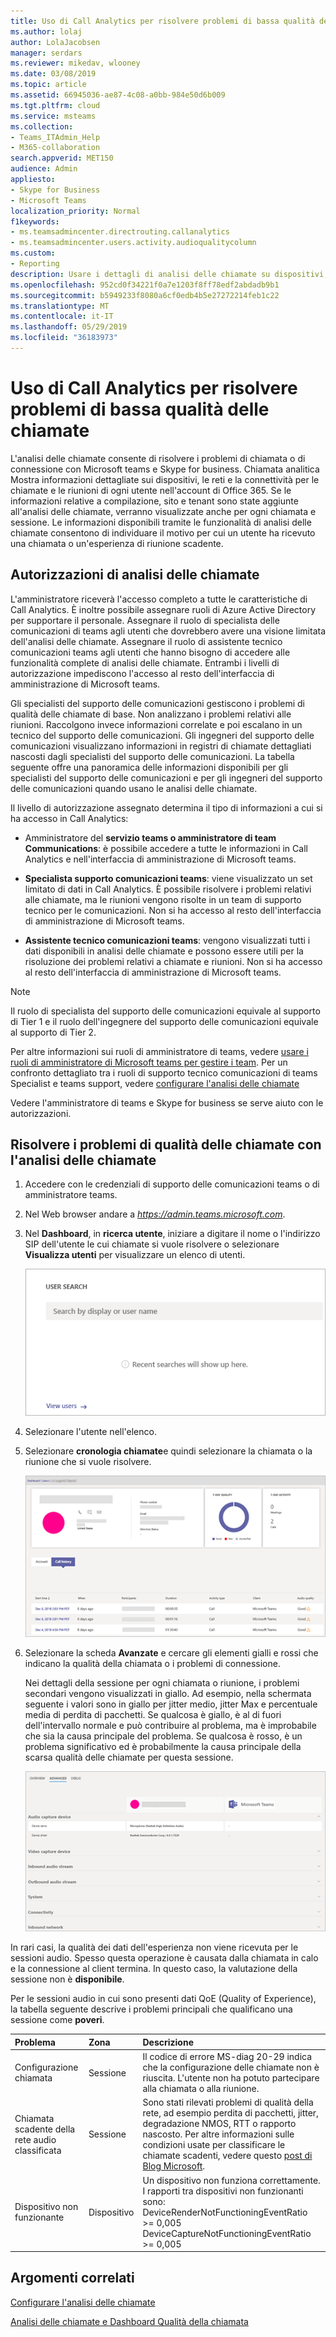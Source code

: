 ```yaml
---
title: Uso di Call Analytics per risolvere problemi di bassa qualità delle chiamate
ms.author: lolaj
author: LolaJacobsen
manager: serdars
ms.reviewer: mikedav, wlooney
ms.date: 03/08/2019
ms.topic: article
ms.assetid: 66945036-ae87-4c08-a0bb-984e50d6b009
ms.tgt.pltfrm: cloud
ms.service: msteams
ms.collection:
- Teams_ITAdmin_Help
- M365-collaboration
search.appverid: MET150
audience: Admin
appliesto:
- Skype for Business
- Microsoft Teams
localization_priority: Normal
f1keywords:
- ms.teamsadmincenter.directrouting.callanalytics
- ms.teamsadmincenter.users.activity.audioqualitycolumn
ms.custom:
- Reporting
description: Usare i dettagli di analisi delle chiamate su dispositivi, reti e connettività per risolvere i problemi degli utenti con le chiamate e le riunioni di Microsoft teams e Skype for business.
ms.openlocfilehash: 952cd0f34221f0a7e1203f8ff78edf2abdadb9b1
ms.sourcegitcommit: b5949233f8080a6cf0edb4b5e27272214feb1c22
ms.translationtype: MT
ms.contentlocale: it-IT
ms.lasthandoff: 05/29/2019
ms.locfileid: "36183973"
---
```

# <a name="use-call-analytics-to-troubleshoot-poor-call-quality"></a>Uso di Call Analytics per risolvere problemi di bassa qualità delle chiamate

L'analisi delle chiamate consente di risolvere i problemi di chiamata o di connessione con Microsoft teams e Skype for business. Chiamata analitica Mostra informazioni dettagliate sui dispositivi, le reti e la connettività per le chiamate e le riunioni di ogni utente nell'account di Office 365. Se le informazioni relative a compilazione, sito e tenant sono state aggiunte all'analisi delle chiamate, verranno visualizzate anche per ogni chiamata e sessione. Le informazioni disponibili tramite le funzionalità di analisi delle chiamate consentono di individuare il motivo per cui un utente ha ricevuto una chiamata o un'esperienza di riunione scadente. 
  
## <a name="call-analytics-permissions"></a>Autorizzazioni di analisi delle chiamate

L'amministratore riceverà l'accesso completo a tutte le caratteristiche di Call Analytics. È inoltre possibile assegnare ruoli di Azure Active Directory per supportare il personale. Assegnare il ruolo di specialista delle comunicazioni di teams agli utenti che dovrebbero avere una visione limitata dell'analisi delle chiamate. Assegnare il ruolo di assistente tecnico comunicazioni teams agli utenti che hanno bisogno di accedere alle funzionalità complete di analisi delle chiamate. Entrambi i livelli di autorizzazione impediscono l'accesso al resto dell'interfaccia di amministrazione di Microsoft teams.

Gli specialisti del supporto delle comunicazioni gestiscono i problemi di qualità delle chiamate di base. Non analizzano i problemi relativi alle riunioni. Raccolgono invece informazioni correlate e poi escalano in un tecnico del supporto delle comunicazioni. Gli ingegneri del supporto delle comunicazioni visualizzano informazioni in registri di chiamate dettagliati nascosti dagli specialisti del supporto delle comunicazioni. La tabella seguente offre una panoramica delle informazioni disponibili per gli specialisti del supporto delle comunicazioni e per gli ingegneri del supporto delle comunicazioni quando usano le analisi delle chiamate.

Il livello di autorizzazione assegnato determina il tipo di informazioni a cui si ha accesso in Call Analytics:
  
- Amministratore del **servizio teams o amministratore di team Communications**: è possibile accedere a tutte le informazioni in Call Analytics e nell'interfaccia di amministrazione di Microsoft teams.
    
- **Specialista supporto comunicazioni teams**: viene visualizzato un set limitato di dati in Call Analytics. È possibile risolvere i problemi relativi alle chiamate, ma le riunioni vengono risolte in un team di supporto tecnico per le comunicazioni. Non si ha accesso al resto dell'interfaccia di amministrazione di Microsoft teams.
    
- **Assistente tecnico comunicazioni teams**: vengono visualizzati tutti i dati disponibili in analisi delle chiamate e possono essere utili per la risoluzione dei problemi relativi a chiamate e riunioni. Non si ha accesso al resto dell'interfaccia di amministrazione di Microsoft teams.
    
> [!NOTE]
> Il ruolo di specialista del supporto delle comunicazioni equivale al supporto di Tier 1 e il ruolo dell'ingegnere del supporto delle comunicazioni equivale al supporto di Tier 2.

Per altre informazioni sui ruoli di amministratore di teams, vedere [usare i ruoli di amministratore di Microsoft teams per gestire i team](using-admin-roles.md). Per un confronto dettagliato tra i ruoli di supporto tecnico comunicazioni di teams Specialist e teams support, vedere [configurare l'analisi delle chiamate](set-up-call-analytics.md#set-call-analytics-permissions) 
  
Vedere l'amministratore di teams e Skype for business se serve aiuto con le autorizzazioni.
  
## <a name="troubleshoot-call-quality-problems-using-call-analytics"></a>Risolvere i problemi di qualità delle chiamate con l'analisi delle chiamate

1. Accedere con le credenziali di supporto delle comunicazioni teams o di amministratore teams.

2. Nel Web browser andare a *https://admin.teams.microsoft.com*.
    
3. Nel **Dashboard**, in **ricerca utente**, iniziare a digitare il nome o l'indirizzo SIP dell'utente le cui chiamate si vuole risolvere o selezionare **Visualizza utenti** per visualizzare un elenco di utenti.
    
    ![Schermata della casella di ricerca dell'utente di analisi delle chiamate](media/use-call-analytics-to-troubleshoot-image-1.png)
  
4. Selezionare l'utente nell'elenco.

5. Selezionare **cronologia chiamate**e quindi selezionare la chiamata o la riunione che si vuole risolvere.
    
    ![Screenshot della pagina della cronologia delle chiamate per un utente.](media/use-call-analytics-to-troubleshoot-image-2.png)
  
6. Selezionare la scheda **Avanzate** e cercare gli elementi gialli e rossi che indicano la qualità della chiamata o i problemi di connessione.
    
    Nei dettagli della sessione per ogni chiamata o riunione, i problemi secondari vengono visualizzati in giallo. Ad esempio, nella schermata seguente i valori sono in giallo per jitter medio, jitter Max e percentuale media di perdita di pacchetti. Se qualcosa è giallo, è al di fuori dell'intervallo normale e può contribuire al problema, ma è improbabile che sia la causa principale del problema. Se qualcosa è rosso, è un problema significativo ed è probabilmente la causa principale della scarsa qualità delle chiamate per questa sessione. 
    
    ![Screenshot della scheda Avanzate della cronologia chiamate di un utente ](media/use-call-analytics-to-troubleshoot-image-3.png)
  
In rari casi, la qualità dei dati dell'esperienza non viene ricevuta per le sessioni audio. Spesso questa operazione è causata dalla chiamata in calo e la connessione al client termina. In questo caso, la valutazione della sessione non è **disponibile**.
  
Per le sessioni audio in cui sono presenti dati QoE (Quality of Experience), la tabella seguente descrive i problemi principali che qualificano una sessione come **poveri**.
  
|**Problema**|**Zona**|**Descrizione**|
|:-----|:-----|:-----|
|Configurazione chiamata  <br/> |Sessione  <br/> |Il codice di errore MS-diag 20-29 indica che la configurazione delle chiamate non è riuscita. L'utente non ha potuto partecipare alla chiamata o alla riunione.  <br/> |
|Chiamata scadente della rete audio classificata  <br/> |Sessione  <br/> |Sono stati rilevati problemi di qualità della rete, ad esempio perdita di pacchetti, jitter, degradazione NMOS, RTT o rapporto nascosto. Per altre informazioni sulle condizioni usate per classificare le chiamate scadenti, vedere questo [post di Blog Microsoft](https://go.microsoft.com/fwlink/p/?linkid=852133).  <br/> |
|Dispositivo non funzionante  <br/> |Dispositivo  <br/> | Un dispositivo non funziona correttamente. I rapporti tra dispositivi non funzionanti sono: <br/>  DeviceRenderNotFunctioningEventRatio >= 0,005 <br/>  DeviceCaptureNotFunctioningEventRatio >= 0,005 <br/> |
   
## <a name="related-topics"></a>Argomenti correlati
[Configurare l'analisi delle chiamate](set-up-call-analytics.md)

[Analisi delle chiamate e Dashboard Qualità della chiamata](difference-between-call-analytics-and-call-quality-dashboard.md)

  
 
